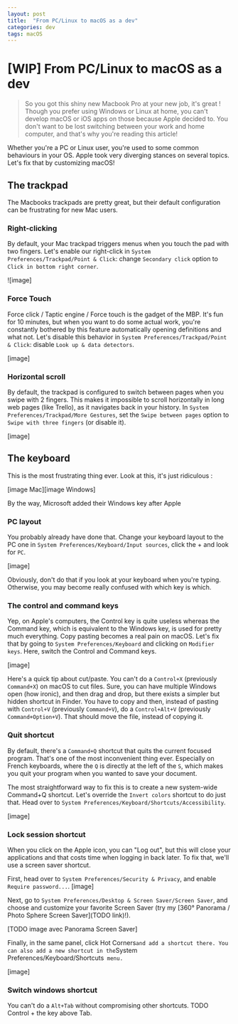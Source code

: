 ```yaml
---
layout: post
title:  "From PC/Linux to macOS as a dev"
categories: dev
tags: macOS
---
```

# [WIP] From PC/Linux to macOS as a dev

<blockquote>
So you got this shiny new Macbook Pro at your new job, it's great ! Though you prefer using 
Windows or Linux at home, you can't develop macOS or iOS apps on those because Apple decided to.
You don't want to be lost switching between your work and home computer, 
and that's why you're reading this article!
</blockquote>

Whether you're a PC or Linux user, you're used to some common behaviours in your OS.
Apple took very diverging stances on several topics. Let's fix that by customizing macOS!

## The trackpad
The Macbooks trackpads are pretty great, but their default configuration can be frustrating for new Mac users.

### Right-clicking
By default, your Mac trackpad triggers menus when you touch the pad with two fingers.
Let's enable our right-click in `System Preferences/Trackpad/Point & Click`:
change `Secondary click` option to `Click in bottom right corner`.

![image]

### Force Touch
Force click / Taptic engine / Force touch is the gadget of the MBP. It's fun for 10 minutes,
but when you want to do some actual work, you're constantly bothered by this feature automatically 
opening definitions and what not. Let's disable this behavior in `System Preferences/Trackpad/Point & Click`:
disable `Look up & data detectors`. 

[image]

### Horizontal scroll
By default, the trackpad is configured to switch between pages when you swipe with 2 fingers.
This makes it impossible to scroll horizontally in long web pages (like Trello), as it navigates back 
in your history. In `System Preferences/Trackpad/More Gestures`, set the `Swipe between pages` option 
to `Swipe with three fingers` (or disable it).

[image]

## The keyboard

This is the most frustrating thing ever. Look at this, it's just ridiculous :

 [image Mac][image Windows]
 
By the way, Microsoft added their Windows key after Apple

### PC layout
You probably already have done that. Change your keyboard layout to the PC one in
`System Preferences/Keyboard/Input sources`, click the + and look for `PC`.

[image]

Obviously, don't do that if you look at your keyboard when you're typing.
Otherwise, you may become really confused with which key is which.

### The control and command keys
Yep, on Apple's computers, the Control key is quite useless whereas the Command key,
which is equivalent to the Windows key, is used for pretty much everything.
Copy pasting becomes a real pain on macOS. Let's fix that by going to
`System Preferences/Keyboard` and clicking on `Modifier keys`.
Here, switch the Control and Command keys.

[image]

Here's a quick tip about cut/paste. You can't do a `Control+X` (previously `Command+X`) on macOS 
to cut files. Sure, you can have multiple Windows open (how ironic), and then drag and drop, 
but there exists a simpler but hidden shortcut in Finder.
You have to copy and then, instead of pasting with `Control+V` (previously `Command+V`), 
do a `Control+Alt+V` (previously `Command+Option+V`). That should move the file, instead of copying it.

### Quit shortcut
By default, there's a `Command+Q` shortcut that quits the current focused program.
That's one of the most inconvenient thing ever. Especially on French keyboards, 
where the `Q` is directly at the left of the `S`, which makes you quit your program 
when you wanted to save your document.

The most straightforward way to fix this is to create a new system-wide Command+Q shortcut.
Let's override the `Invert colors` shortcut to do just that. Head over to
`System Preferences/Keyboard/Shortcuts/Accessibility`.

[image]

### Lock session shortcut
When you click on the Apple icon, you can "Log out", but this will close your applications 
and that costs time when logging in back later. To fix that, we'll use a screen saver shortcut.

First, head over to `System Preferences/Security & Privacy`, and enable `Require password...`.
[image]

Next, go to `System Preferences/Desktop & Screen Saver/Screen Saver`, and choose and customize 
your favorite Screen Saver (try my [360° Panorama / Photo Sphere Screen Saver](TODO link)!).

[TODO image avec Panorama Screen Saver]

Finally, in the same panel, click Hot Corners` and add a shortcut there.
You can also add a new shortcut in the `System Preferences/Keyboard/Shortcuts` menu.`

[image]

### Switch windows shortcut
You can't do a `Alt+Tab` without compromising other shortcuts. TODO Control + the key above Tab.
